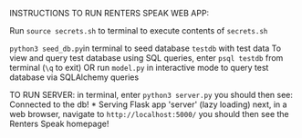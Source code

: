 INSTRUCTIONS TO RUN RENTERS SPEAK WEB APP:

Run `source secrets.sh` to terminal to execute contents of `secrets.sh`

`python3 seed_db.py`in terminal to seed database `testdb` with test data
To view and query test database using SQL queries, enter `psql testdb` from terminal (`\q` to exit)
OR run `model.py` in interactive mode to query test database via SQLAlchemy queries

TO RUN SERVER:
in terminal, enter `python3 server.py`
you should then see:
    Connected to the db!
    * Serving Flask app 'server' (lazy loading)
next, in a web browser, navigate to `http://localhost:5000/`
you should then see the Renters Speak homepage!

